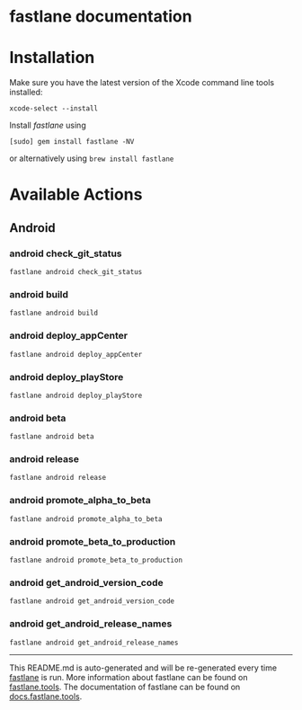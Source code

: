 fastlane documentation
================
# Installation

Make sure you have the latest version of the Xcode command line tools installed:

```
xcode-select --install
```

Install _fastlane_ using
```
[sudo] gem install fastlane -NV
```
or alternatively using `brew install fastlane`

# Available Actions
## Android
### android check_git_status
```
fastlane android check_git_status
```

### android build
```
fastlane android build
```

### android deploy_appCenter
```
fastlane android deploy_appCenter
```

### android deploy_playStore
```
fastlane android deploy_playStore
```

### android beta
```
fastlane android beta
```

### android release
```
fastlane android release
```

### android promote_alpha_to_beta
```
fastlane android promote_alpha_to_beta
```

### android promote_beta_to_production
```
fastlane android promote_beta_to_production
```

### android get_android_version_code
```
fastlane android get_android_version_code
```

### android get_android_release_names
```
fastlane android get_android_release_names
```


----

This README.md is auto-generated and will be re-generated every time [fastlane](https://fastlane.tools) is run.
More information about fastlane can be found on [fastlane.tools](https://fastlane.tools).
The documentation of fastlane can be found on [docs.fastlane.tools](https://docs.fastlane.tools).
